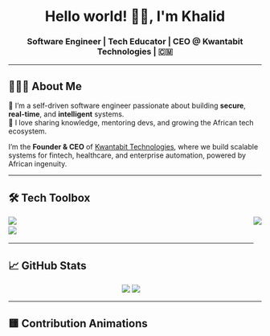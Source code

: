 <h1 align="center">Hello world! 👋🏽, I'm Khalid</h1>
<h3 align="center">Software Engineer | Tech Educator | CEO @ Kwantabit Technologies | 🇨🇲</h3>

---

## 👨🏽‍💻 About Me

🚀 I’m a self-driven software engineer passionate about building **secure**, **real-time**, and **intelligent** systems.  
🧠 I love sharing knowledge, mentoring devs, and growing the African tech ecosystem.

I’m the **Founder & CEO** of [Kwantabit Technologies](https://kwantabit.com), where we build scalable systems for fintech, healthcare, and enterprise automation, powered by African ingenuity.

---

## 🛠 Tech Toolbox

<img align="right" height="150" src="https://i.imgflip.com/65efzo.gif" />

<p align="left">
  <img src="https://skillicons.dev/icons?i=python,go,c,cpp,java,js,react,html,css" />
  <br/>
  <img src="https://skillicons.dev/icons?i=fastapi,django,flask,mongodb,postgres,docker,linux,bash,git" />
</p>

---

## 📈 GitHub Stats

<p align="center">
  <img src="https://github-readme-stats.vercel.app/api?username=Munyajunior&show_icons=true&theme=radical&count_private=true" height="180"/>
  <img src="https://github-readme-stats.vercel.app/api/top-langs/?username=Munyajunior&theme=radical&layout=compact" height="180"/>
</p>

---

## 🟨 Contribution Animations

<!-- ### 🕹️ Pac-Man Contribution Tracker

<picture>
  <source media="(prefers-color-scheme: dark)" srcset="https://raw.githubusercontent.com/Munyajunior/Munyajunior/output/pacman-contribution-graph-dark.svg">
  <source media="(prefers-color-scheme: light)" srcset="https://raw.githubusercontent.com/Munyajunior/Munyajunior/output/pacman-contribution-graph.svg">
  <img alt="pacman contribution graph" src="https://raw.githubusercontent.com/Munyajunior/Munyajunior/output/pacman-contribution-graph.svg">
</picture>

### 🐍 GitHub Snake Game
 
  <picture>
  <source media="(prefers-color-scheme: dark)" srcset="https://raw.githubusercontent.com/Munyajunior/Munyajunior/output/github-contribution-grid-snake-dark.svg">
  <source media="(prefers-color-scheme: light)" srcset="https://raw.githubusercontent.com/Munyajunior/Munyajunior/output/github-contribution-grid-snake.svg">
  <img alt="github contribution grid snake animation" src="https://raw.githubusercontent.com/Munyajunior/Munyajunior/output/github-contribution-grid-snake.svg">
</picture>

---

## 🤝 Let’s Work Together

🔧 Available for:

- Freelance software development
- Backend systems & secure protocol implementation
- Technical mentoring, bootcamps, and dev education

<p align="center">
  <a href="mailto:fulmommunya@gmail.com"><img src="https://img.shields.io/badge/Email-red?style=for-the-badge&logo=gmail" /></a>
  <a href="https://linkedin.com/in/munya-ivo-jr-664635279"><img src="https://img.shields.io/badge/LinkedIn-blue?style=for-the-badge&logo=linkedin" /></a>
  <a href="https://x.com/FulmomM"><img src="https://img.shields.io/badge/X--Twitter-1DA1F2?style=for-the-badge&logo=twitter" /></a>
  <a href="https://www.instagram.com/i_am.khalid_?igsh=MW9vYzRlaDA0a3E2dg=="><img src="https://img.shields.io/badge/Instagram-purple?style=for-the-badge&logo=instagram" /></a>
</p>

---

## 🧠 Quote I Live By

> **“Code with purpose. Build what matters.”**

---

<p align="center">
  <img src="https://komarev.com/ghpvc/?username=Munyajunior&label=Profile%20Views&color=blue" alt="Profile views"/>
</p>
